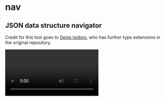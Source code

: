 nav
===

JSON data structure navigator
-----------------------------

Credit for this tool goes to [Denis Isidoro](https://github.com/denisidoro), who
has further type extensions in the original repository.

![Demo](https://i.imgur.com/o8SlsvQ.mp4)

